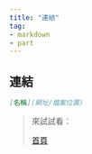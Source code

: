 ```yaml
---
title: "連結"
tag: 
- markdown
- part
---
```


##  連結
```md
[名稱](網址/檔案位置)
```
>來試試看：
>
>[首頁](https://szyln.github.io/trustYourSecondBrain/)
